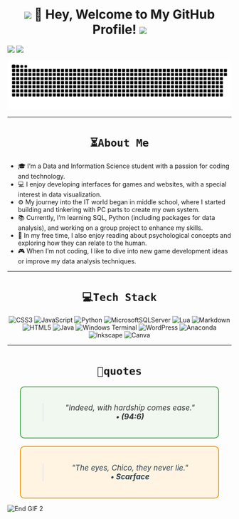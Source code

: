 <!-- Profile Header -->
<h1 align="center">
    <img src="https://user-images.githubusercontent.com/74038190/213866269-5d00981c-7c98-46d7-8a8e-16f462f15227.gif" width="200" /> 
    👋 Hey, Welcome to My GitHub Profile! 
    <img src="https://user-images.githubusercontent.com/74038190/213866269-5d00981c-7c98-46d7-8a8e-16f462f15227.gif" width="200" />
</h1>

![](https://github-readme-stats.vercel.app/api?username=soneruen&theme=tokyonight&hide_border=false&include_all_commits=true&count_private=true) 
![](https://github-readme-streak-stats.herokuapp.com/?user=soneruen&theme=tokyonight&hide_border=false)<br/>
<!-- ![](https://github-readme-stats.vercel.app/api/top-langs/?username=soneruen&theme=tokyonight&hide_border=false&include_all_commits=true&count_private=true&layout=compact) -->

![snake gif](https://github.com/soneruen/soneruen/blob/output/github-snake-dark.svg)

</div>

---

# <div align="center">`⏳About Me`</div>
- 🎓 I’m a Data and Information Science student with a passion for coding and technology.
- 💻 I enjoy developing interfaces for games and websites, with a special interest in data visualization.
- ⚙️ My journey into the IT world began in middle school, where I started building and tinkering with PC parts to create my own system.
- 📚 Currently, I’m learning SQL, Python (including packages for data analysis), and working on a group project to enhance my skills.
- 📖 In my free time, I also enjoy reading about psychological concepts and exploring how they can relate to the human.
- 🎮 When I’m not coding, I like to dive into new game development ideas or improve my data analysis techniques.
---

# <div align="center">`💻Tech Stack`</div>

<div align="center">
  
![CSS3](https://img.shields.io/badge/css3-%231572B6.svg?style=for-the-badge&logo=css3&logoColor=white) ![JavaScript](https://img.shields.io/badge/javascript-%23323330.svg?style=for-the-badge&logo=javascript&logoColor=%23F7DF1E) ![Python](https://img.shields.io/badge/python-3670A0?style=for-the-badge&logo=python&logoColor=ffdd54) ![MicrosoftSQLServer](https://img.shields.io/badge/Microsoft%20SQL%20Server-CC2927?style=for-the-badge&logo=microsoft%20sql%20server&logoColor=white) ![Lua](https://img.shields.io/badge/lua-%232C2D72.svg?style=for-the-badge&logo=lua&logoColor=white) ![Markdown](https://img.shields.io/badge/markdown-%23000000.svg?style=for-the-badge&logo=markdown&logoColor=white) ![HTML5](https://img.shields.io/badge/html5-%23E34F26.svg?style=for-the-badge&logo=html5&logoColor=white) ![Java](https://img.shields.io/badge/java-%23ED8B00.svg?style=for-the-badge&logo=openjdk&logoColor=white) ![Windows Terminal](https://img.shields.io/badge/Windows%20Terminal-%234D4D4D.svg?style=for-the-badge&logo=windows-terminal&logoColor=white) ![WordPress](https://img.shields.io/badge/WordPress-%23117AC9.svg?style=for-the-badge&logo=WordPress&logoColor=white) ![Anaconda](https://img.shields.io/badge/Anaconda-%2344A833.svg?style=for-the-badge&logo=anaconda&logoColor=white) ![Inkscape](https://img.shields.io/badge/Inkscape-e0e0e0?style=for-the-badge&logo=inkscape&logoColor=080A13) ![Canva](https://img.shields.io/badge/Canva-%2300C4CC.svg?style=for-the-badge&logo=Canva&logoColor=white)

</div>

---

<div align="center">

# `💬quotes`
 <div style="border: 2px solid #4CAF50; padding: 20px; background-color: #f0f8f0; width: 80%; border-radius: 10px;">
        <blockquote style="font-size: 1.2em; font-style: italic; color: #333;">
            "Indeed, with hardship comes ease."  
            <br><strong>• (94:6)</strong>
        </blockquote>
    </div>
    <br>
    <div style="border: 2px solid #f39c12; padding: 20px; background-color: #fef4e1; width: 80%; border-radius: 10px;">
        <blockquote style="font-size: 1.2em; font-style: italic; color: #2c3e50;">
            "The eyes, Chico, they never lie."  
            <br><strong>• Scarface</strong>
        </blockquote>
    </div>

</div>

![End GIF 2](https://user-images.githubusercontent.com/74038190/212284100-561aa473-3905-4a80-b561-0d28506553ee.gif)
